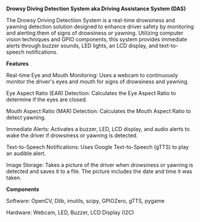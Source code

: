 **Drowsy Diving Detection System aka Driving Assistance System (DAS)**

The Drowsy Driving Detectiion System is a real-time drowsiness and yawning detection solution designed to enhance driver safety by monitoring and alerting them of signs of drowsiness or yawning. Utilizing computer vision techniques and GPIO components, this system provides immediate alerts through buzzer sounds, LED lights, an LCD display, and text-to-speech notifications.

**Features**

 Real-time Eye and Mouth Monitoring: Uses a webcam to continuously monitor the driver's eyes and mouth for signs of drowsiness and yawning.
 
 Eye Aspect Ratio (EAR) Detection: Calculates the Eye Aspect Ratio to determine if the eyes are closed.
 
Mouth Aspect Ratio (MAR) Detection: Calculates the Mouth Aspect Ratio to detect yawning.

Immediate Alerts: Activates a buzzer, LED, LCD display, and audio alerts to wake the driver if drowsiness or yawning is detected.

Text-to-Speech Notifications: Uses Google Text-to-Speech (gTTS) to play an audible alert.

Image Storage: Takes a picture of the driver when drowsiness or yawning is detected and saves it to a file. The picture includes the date and time it was taken. 

**Components**

Software: OpenCV, Dlib, imutils, scipy, GPIOZero, gTTS, pygame

Hardware: Webcam, LED, Buzzer, LCD Display (I2C)
